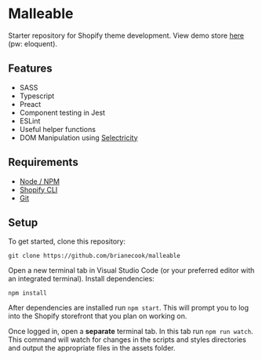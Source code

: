 # Malleable

Starter repository for Shopify theme development. View demo store [here](https://eloquent-development.myshopify.com) (pw: eloquent).

## Features

- SASS
- Typescript
- Preact
- Component testing in Jest
- ESLint
- Useful helper functions
- DOM Manipulation using [Selectricity](https://www.npmjs.com/package/selectricity)

## Requirements
- [Node / NPM](https://nodejs.org/en)
- [Shopify CLI](https://shopify.dev/themes/tools/cli)
- [Git](https://git-scm.com)

## Setup

To get started, clone this repository:

```
git clone https://github.com/brianecook/malleable
```

Open a new terminal tab in Visual Studio Code (or your preferred editor with an integrated terminal). Install dependencies:

```
npm install
```

After dependencies are installed run `npm start`. This will prompt you to log into the Shopify storefront that you plan on working on.

Once logged in, open a **separate** terminal tab. In this tab run `npm run watch`. This command will watch for changes in the scripts and styles directories and output the appropriate files in the assets folder.
